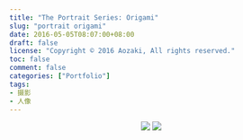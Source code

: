 ```yaml
---
title: "The Portrait Series: Origami"
slug: "portrait origami"
date: 2016-05-05T08:07:00+08:00
draft: false
license: "Copyright © 2016 Aozaki, All rights reserved."
toc: false
comment: false
categories: ["Portfolio"]
tags: 
- 摄影
- 人像
---
```


<center>
    <img src="https://img.aozaki-kuro.com/20160505_0001.jpg">
    <img src="https://img.aozaki-kuro.com/20160505_0002.jpg">
</center>
